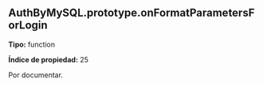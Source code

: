 ## AuthByMySQL.prototype.onFormatParametersForLogin

**Tipo:** function

**Índice de propiedad:** 25

Por documentar.



